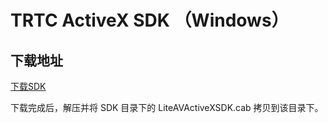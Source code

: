 # TRTC ActiveX SDK （Windows）

## 下载地址

[下载SDK](https://liteav.sdk.qcloud.com/download/latest/TXLiteAVSDK_TRTC_Win_ActiveX_latest.zip)

下载完成后，解压并将 SDK 目录下的 LiteAVActiveXSDK.cab 拷贝到该目录下。